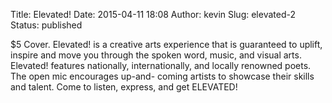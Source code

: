 Title: Elevated!
Date: 2015-04-11 18:08
Author: kevin
Slug: elevated-2
Status: published

\$5 Cover. Elevated! is a creative arts experience that is guaranteed to uplift, inspire and move you through the spoken word, music, and visual arts. Elevated! features nationally, internationally, and locally renowned poets. The open mic encourages up-and- coming artists to showcase their skills and talent. Come to listen, express, and get ELEVATED!
